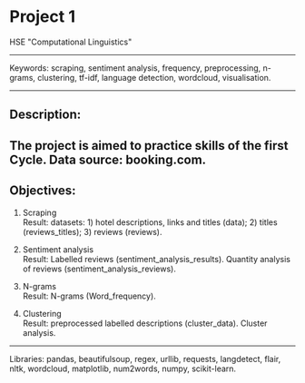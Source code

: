 # Project 1

HSE "Computational Linguistics"

--------------

Keywords: scraping, sentiment analysis, frequency, preprocessing, n-grams, clustering, tf-idf, language detection, wordcloud, visualisation.

-------------

## Description:

The project is aimed to practice skills of the first Cycle. Data source: booking.com. 
--------------

## Objectives:

1. Scraping\
Result: datasets: 1) hotel descriptions, links and titles (data); 2) titles (reviews_titles); 3) reviews (reviews).

2. Sentiment analysis\
Result: Labelled reviews (sentiment_analysis_results). Quantity analysis of reviews (sentiment_analysis_reviews).

3. N-grams\
Result: N-grams (Word_frequency).

4. Clustering\
Result: preprocessed labelled descriptions (cluster_data). Cluster analysis.

------------

Libraries: pandas, beautifulsoup, regex, urllib, requests, langdetect, flair, nltk, wordcloud, matplotlib, num2words, numpy, scikit-learn. 
